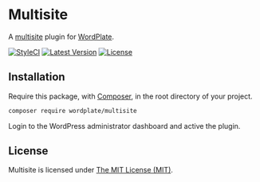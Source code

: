 # Multisite

A [multisite](http://codex.wordpress.org/Glossary#Multisite) plugin for [WordPlate](https://wordplate.github.io/).

[![StyleCI](https://styleci.io/repos/57277881/shield?style=flat)](https://styleci.io/repos/57277881)
[![Latest Version](https://img.shields.io/github/release/wordplate/multisite.svg?style=flat)](https://github.com/wordplate/multisite/releases)
[![License](https://img.shields.io/packagist/l/wordplate/multisite.svg?style=flat)](https://packagist.org/packages/wordplate/multisite)

## Installation

Require this package, with [Composer](https://getcomposer.org/), in the root directory of your project.

```bash
composer require wordplate/multisite
```

Login to the WordPress administrator dashboard and active the plugin.

## License

Multisite is licensed under [The MIT License (MIT)](LICENSE).
